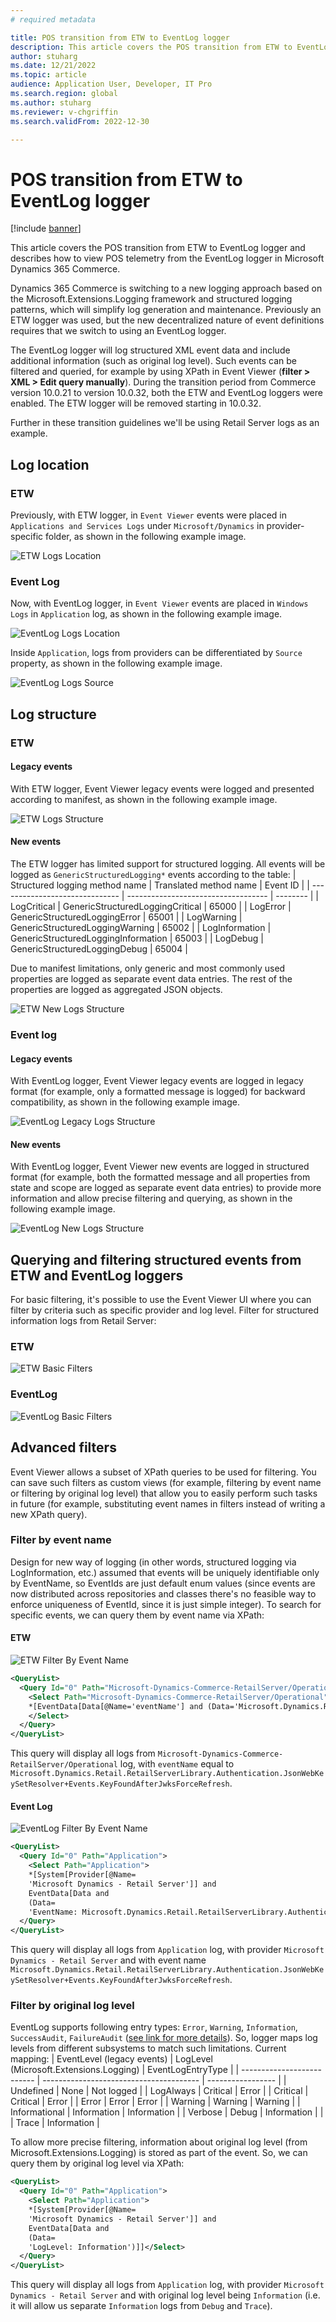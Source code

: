 ```yaml
---
# required metadata

title: POS transition from ETW to EventLog logger
description: This article covers the POS transition from ETW to EventLog logger and describes how to view POS telemetry from the EventLog logger in Microsoft Dynamics 365 Commerce.
author: stuharg
ms.date: 12/21/2022
ms.topic: article
audience: Application User, Developer, IT Pro
ms.search.region: global
ms.author: stuharg
ms.reviewer: v-chgriffin
ms.search.validFrom: 2022-12-30

---
```


# POS transition from ETW to EventLog logger

[!include [banner](../includes/banner.md)]

This article covers the POS transition from ETW to EventLog logger and describes how to view POS telemetry from the EventLog logger in Microsoft Dynamics 365 Commerce.

Dynamics 365 Commerce is switching to a new logging approach based on the Microsoft.Extensions.Logging framework and structured logging patterns, which will simplify log generation and maintenance. Previously an ETW logger was used, but the new decentralized nature of event definitions requires that we switch to using an EventLog logger.

The EventLog logger will log structured XML event data and include additional information (such as original log level). Such events can be filtered and queried, for example by using XPath in Event Viewer (**filter \> XML \> Edit query manually**). During the transition period from Commerce version 10.0.21 to version 10.0.32, both the ETW and EventLog loggers were enabled. The ETW logger will be removed starting in 10.0.32.

Further in these transition guidelines we'll be using Retail Server logs as an example.

## Log location

### ETW

Previously, with ETW logger, in `Event Viewer` events were placed in `Applications and Services Logs` under `Microsoft/Dynamics` in provider-specific folder, as shown in the following example image.

![ETW Logs Location](media\ETWLogsLocation.png)

### Event Log

Now, with EventLog logger, in `Event Viewer` events are placed in `Windows Logs` in `Application` log, as shown in the following example image.

![EventLog Logs Location](media\EventLogLogsLocation.png)

Inside `Application`, logs from providers can be differentiated by `Source` property, as shown in the following example image.

![EventLog Logs Source](media\EventLogLogsSource.png)

## Log structure

### ETW

#### Legacy events

With ETW logger, Event Viewer legacy events were logged and presented according to manifest, as shown in the following example image.

![ETW Logs Structure](media\ETWLogsStructure.png)

#### New events

The ETW logger has limited support for structured logging. 
All events will be logged as `GenericStructuredLogging*` events according to the table:
| Structured logging method name | Translated method name              | Event ID |
| ------------------------------ | ----------------------------------- | -------- |
| LogCritical                    | GenericStructuredLoggingCritical    | 65000    |
| LogError                       | GenericStructuredLoggingError       | 65001    |
| LogWarning                     | GenericStructuredLoggingWarning     | 65002    |
| LogInformation                 | GenericStructuredLoggingInformation | 65003    |
| LogDebug                       | GenericStructuredLoggingDebug       | 65004    |

Due to manifest limitations, only generic and most commonly used properties are logged as separate event data entries. The rest of the properties are logged as aggregated JSON objects.

![ETW New Logs Structure](media\ETWNewLogsStructure.png)

### Event log

#### Legacy events

With EventLog logger, Event Viewer legacy events are logged in legacy format (for example, only a formatted message is logged) for backward compatibility, as shown in the following example image.

![EventLog Legacy Logs Structure](media\EventLogLegacyLogsStructure.png)

#### New events

With EventLog logger, Event Viewer new events are logged in structured format (for example, both the formatted message and all properties from state and scope are logged as separate event data entries) to provide more information and allow precise filtering and querying, as shown in the following example image.

![EventLog New Logs Structure](media\EventLogNewLogsStructure.png)

## Querying and filtering structured events from ETW and EventLog loggers

For basic filtering, it's possible to use the Event Viewer UI where you can filter by criteria such as specific provider and log level. Filter for structured information logs from Retail Server:

### ETW

![ETW Basic Filters](media\ETWBasicFilters.png)

### EventLog

![EventLog Basic Filters](media\EventLogBasicFilters.png)

## Advanced filters

Event Viewer allows a subset of XPath queries to be used for filtering. You can save such filters as custom views (for example, filtering by event name or filtering by original log level) that allow you to easily perform such tasks in future (for example, substituting event names in filters instead of writing a new XPath query).

### Filter by event name

Design for new way of logging (in other words, structured logging via LogInformation, etc.) assumed that events will be uniquely identifiable only by EventName, so EventIds are just default enum values (since events are now distributed across repositories and classes there's no feasible way to enforce uniqueness of EventId, since it is just simple integer). To search for specific events, we can query them by event name via XPath:

#### ETW

![ETW Filter By Event Name](\media\ETWFilterByEventName.png)

````xml
<QueryList>
  <Query Id="0" Path="Microsoft-Dynamics-Commerce-RetailServer/Operational">
    <Select Path="Microsoft-Dynamics-Commerce-RetailServer/Operational">
    *[EventData[Data[@Name='eventName'] and (Data='Microsoft.Dynamics.Retail.RetailServerLibrary.Authentication.JsonWebKeySetResolver+Events.KeyFoundAfterJwksForceRefresh')]]
    </Select>
  </Query>
</QueryList>
````

This query will display all logs from `Microsoft-Dynamics-Commerce-RetailServer/Operational` log, with `eventName` equal to `Microsoft.Dynamics.Retail.RetailServerLibrary.Authentication.JsonWebKeySetResolver+Events.KeyFoundAfterJwksForceRefresh`.

#### Event Log

![EventLog Filter By Event Name](media\EventLogFilterByEventName.png)

````xml
<QueryList>
  <Query Id="0" Path="Application">
    <Select Path="Application">
    *[System[Provider[@Name=
    'Microsoft Dynamics - Retail Server']] and 
    EventData[Data and 
    (Data=
    'EventName: Microsoft.Dynamics.Retail.RetailServerLibrary.Authentication.JsonWebKeySetResolver+Events.KeyFoundAfterJwksForceRefresh')]]</Select>
  </Query>
</QueryList>
````

This query will display all logs from `Application` log, with provider `Microsoft Dynamics - Retail Server` and with event name `Microsoft.Dynamics.Retail.RetailServerLibrary.Authentication.JsonWebKeySetResolver+Events.KeyFoundAfterJwksForceRefresh`.

### Filter by original log level

EventLog supports following entry types: `Error`, `Warning`, `Information`, `SuccessAudit`, `FailureAudit` ([see link for more details](/dotnet/api/system.diagnostics.eventlogentrytype?view=netframework-4.6.1&preserve-view=true)). So, logger maps log levels from different subsystems to match such limitations. Current mapping:
| EventLevel (legacy events) | LogLevel (Microsoft.Extensions.Logging) | EventLogEntryType |
| -------------------------- | --------------------------------------- | ----------------- |
| Undefined                  | None                                    | Not logged        |
| LogAlways                  | Critical                                | Error             |
| Critical                   | Critical                                | Error             |
| Error                      | Error                                   | Error             |
| Warning                    | Warning                                 | Warning           |
| Informational              | Information                             | Information       |
| Verbose                    | Debug                                   | Information       |
|                            | Trace                                   | Information       |

To allow more precise filtering, information about original log level (from Microsoft.Extensions.Logging) is stored as part of the event. So, we can query them by original log level via XPath:

````xml
<QueryList>
  <Query Id="0" Path="Application">
    <Select Path="Application">
    *[System[Provider[@Name=
    'Microsoft Dynamics - Retail Server']] and 
    EventData[Data and 
    (Data=
    'LogLevel: Information')]]</Select>
  </Query>
</QueryList>
````

This query will display all logs from `Application` log, with provider `Microsoft Dynamics - Retail Server` and with original log level being `Information` (i.e. it will allow us separate `Information` logs from `Debug` and `Trace`).
